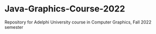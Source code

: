 # Java-Graphics-Course-2022
Repository for Adelphi University course in Computer Graphics, Fall 2022 semester
